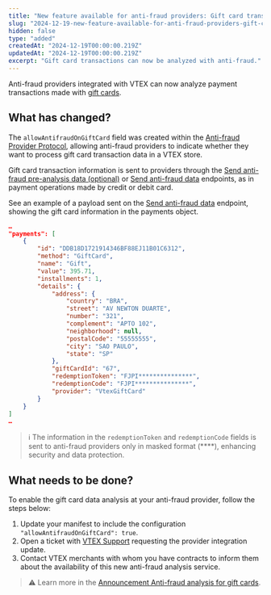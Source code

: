 ```yaml
---
title: "New feature available for anti-fraud providers: Gift card transaction analysis"
slug: "2024-12-19-new-feature-available-for-anti-fraud-providers-gift-card-transaction-analysis"
hidden: false
type: "added"
createdAt: "2024-12-19T00:00:00.219Z"
updatedAt: "2024-12-19T00:00:00.219Z"
excerpt: "Gift card transactions can now be analyzed with anti-fraud."
---
```


Anti-fraud providers integrated with VTEX can now analyze payment transactions made with [gift cards](https://help.vtex.com/en/tutorial/gift-card--tutorials_995).

## What has changed?

The `allowAntifraudOnGiftCard` field was created within the [Anti-fraud Provider Protocol](https://developers.vtex.com/docs/guides/how-the-integration-protocol-between-vtex-and-antifraud-companies-works), allowing anti-fraud providers to indicate whether they want to process gift card transaction data in a VTEX store.

Gift card transaction information is sent to providers through the [Send anti-fraud pre-analysis data (optional)](https://developers.vtex.com/docs/api-reference/antifraud-provider-protocol#post-/pre-analysis) or [Send anti-fraud data](https://developers.vtex.com/docs/api-reference/antifraud-provider-protocol#post-/transactions) endpoints, as in payment operations made by credit or debit card.

See an example of a payload sent on the [Send anti-fraud data](https://developers.vtex.com/docs/api-reference/antifraud-provider-protocol#post-/transactions) endpoint, showing the gift card information in the payments object.

```json
…
"payments": [
    {
        "id": "DDB18D1721914346BF88EJ11B01C6312",
        "method": "GiftCard",
        "name": "Gift",
        "value": 395.71,
        "installments": 1,
        "details": {
            "address": {
                "country": "BRA",
                "street": "AV NEWTON DUARTE",
                "number": "321",
                "complement": "APTO 102",
                "neighborhood": null,
                "postalCode": "55555555",
                "city": "SAO PAULO",
                "state": "SP"
            },
            "giftCardId": "67",
            "redemptionToken": "FJPI***************",
            "redemptionCode": "FJPI***************",
            "provider": "VtexGiftCard"
        }
    }
]
…
```

> ℹ️ The information in the `redemptionToken` and `redemptionCode` fields is sent to anti-fraud providers only in masked format (****), enhancing security and data protection.

## What needs to be done?

To enable the gift card data analysis at your anti-fraud provider, follow the steps below:

1. Update your manifest to include the configuration `"allowAntifraudOnGiftCard": true`.
2. Open a ticket with [VTEX Support](https://help.vtex.com/support) requesting the provider integration update.
3. Contact VTEX merchants with whom you have contracts to inform them about the availability of this new anti-fraud analysis service.


> ⚠️ Learn more in the [Announcement Anti-fraud analysis for gift cards](https://help.vtex.com/en/announcements/anti-fraud-analysis-for-gift-cards).